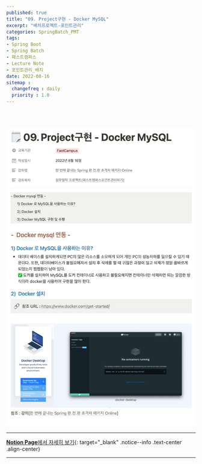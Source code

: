 ```yaml
---
published: true
title: "09. Project구현 - Docker MySQL"
excerpt: "배치프로젝트-포인트관리"
categories: SpringBatch_PMT
tags: 
- Spring Boot
- Spring Batch
- 패스트캠퍼스 
- Lecture Note
- 포인트관리_배치
date: 2022-08-16
sitemap :
  changefreq : daily
  priority : 1.0
---
```

<br/>
<br/>

![2022-08-16-001](/assets/springBatch_pmt/2022-08-16-001.png)
  
---
[**Notion Page**에서 자세히 보기](https://pine-juice-8ba.notion.site/09-Project-Docker-MySQL-c1409d6d67454a3eb1f8dd4b7285099e){: target="_blank" .notice--info .text-center .align-center}

---

